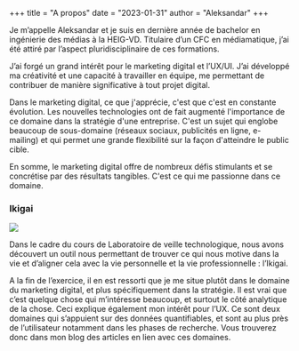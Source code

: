+++
title = "A propos"
date = "2023-01-31"
author = "Aleksandar"
+++


Je m’appelle Aleksandar et je suis en dernière année de bachelor en ingénierie des médias à la HEIG-VD. Titulaire d’un CFC en médiamatique, j’ai été attiré par l’aspect pluridisciplinaire de ces formations.

J’ai forgé un grand intérêt pour le marketing digital et l’UX/UI. J’ai développé ma créativité et une capacité à travailler en équipe, me permettant de contribuer de manière significative à tout projet digital.

Dans le marketing digital, ce que j'apprécie, c'est que c'est en constante évolution. Les nouvelles technologies ont de fait augmenté l'importance de ce domaine dans la stratégie d'une entreprise. C'est un sujet qui englobe beaucoup de sous-domaine (réseaux sociaux, publicités en ligne, e-mailing) et qui permet une grande flexibilité sur la façon d'atteindre le public cible.

En somme, le marketing digital offre de nombreux défis stimulants et se concrétise par des résultats tangibles. C'est ce qui me passionne dans ce domaine.

<h3>Ikigai</h3>
<img src="/labveilletech/images/ikigai.jpg">

Dans le cadre du cours de Laboratoire de veille technologique, nous avons découvert un outil nous permettant de trouver ce qui nous motive dans la vie et d’aligner cela avec la vie personnelle et la vie professionnelle : l’Ikigai.

A la fin de l’exercice, il en est ressorti que je me situe plutôt dans le domaine du marketing digital, et plus spécifiquement dans la stratégie. Il est vrai que c’est quelque chose qui m’intéresse beaucoup, et surtout le côté analytique de la chose. Ceci explique également mon intérêt pour l’UX. Ce sont deux domaines qui s’appuient sur des données quantifiables, et sont au plus près de l’utilisateur notamment dans les phases de recherche. Vous trouverez donc dans mon blog des articles en lien avec ces domaines.
